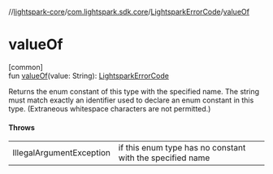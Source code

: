 //[lightspark-core](../../../index.md)/[com.lightspark.sdk.core](../index.md)/[LightsparkErrorCode](index.md)/[valueOf](value-of.md)

# valueOf

[common]\
fun [valueOf](value-of.md)(value: String): [LightsparkErrorCode](index.md)

Returns the enum constant of this type with the specified name. The string must match exactly an identifier used to declare an enum constant in this type. (Extraneous whitespace characters are not permitted.)

#### Throws

| | |
|---|---|
| IllegalArgumentException | if this enum type has no constant with the specified name |
